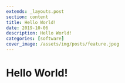```yaml
---
extends: _layouts.post
section: content
title: Hello World!
date: 2019-10-06
description: Hello World!
categories: [software]
cover_image: /assets/img/posts/feature.jpeg
---
```


# Hello World!